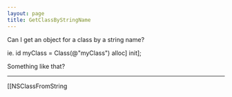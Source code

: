 ```yaml
---
layout: page
title: GetClassByStringName
---
```




Can I get an object for a class by a string name?

    
ie. id myClass = Class(@"myClass") alloc] init];


Something like that?

----

[[NSClassFromString

